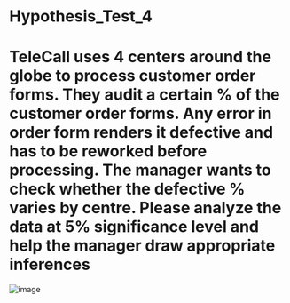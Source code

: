 # Hypothesis_Test_4

#     TeleCall uses 4 centers around the globe to process customer order forms. They audit a certain %  of the customer order forms. Any error in order form renders it defective and has to be reworked before processing.  The manager wants to check whether the defective %  varies by centre. Please analyze the data at 5% significance level and help the manager draw appropriate inferences
![image](https://user-images.githubusercontent.com/99672298/159025937-c9d195ea-362e-47bd-81dd-d8b2e80e420c.png)

